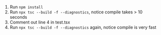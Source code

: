 1. Run `npm install`
2. Run `npx tsc --build -f --diagnostics`, notice compile takes > 10 seconds
3. Comment out line 4 in test.tsx
4. Run `npx tsc --build -f --diagnostics` again, notice compile is very fast
